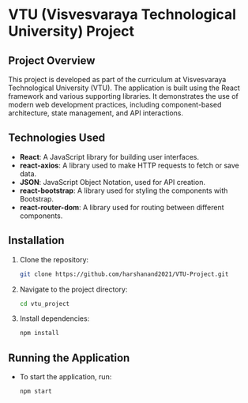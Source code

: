 # VTU (Visvesvaraya Technological University) Project

## Project Overview

This project is developed as part of the curriculum at Visvesvaraya Technological University (VTU). The application is built using the React framework and various supporting libraries. It demonstrates the use of modern web development practices, including component-based architecture, state management, and API interactions.

## Technologies Used

- **React**: A JavaScript library for building user interfaces.
- **react-axios**: A library used to make HTTP requests to fetch or save data.
- **JSON**: JavaScript Object Notation, used for API creation.
- **react-bootstrap**: A library used for styling the components with Bootstrap.
- **react-router-dom**: A library used for routing between different components.


## Installation

1. Clone the repository:

   ```bash
   git clone https://github.com/harshanand2021/VTU-Project.git

2. Navigate to the project directory:

    ```bash
    cd vtu_project

3. Install dependencies:

    ```bash
    npm install

## Running the Application

- To start the application, run:

    ```bash
    npm start